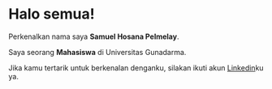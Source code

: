 # Halo semua! 

Perkenalkan nama saya **Samuel Hosana Pelmelay**.<br>

Saya seorang **Mahasiswa** di Universitas Gunadarma.<br>

Jika kamu tertarik untuk berkenalan denganku, silakan ikuti akun [Linkedin](https:www.linkedin.com/in/samuel-hosana-pelmelay/)ku ya.

<!--
**sammuueell28/sammuueell28** is a ✨ _special_ ✨ repository because its `README.md` (this file) appears on your GitHub profile.

Here are some ideas to get you started:

- 🔭 I’m currently working on ...
- 🌱 I’m currently learning ...
- 👯 I’m looking to collaborate on ...
- 🤔 I’m looking for help with ...
- 💬 Ask me about ...
- 📫 How to reach me: ...
- 😄 Pronouns: ...
- ⚡ Fun fact: ...
-->
